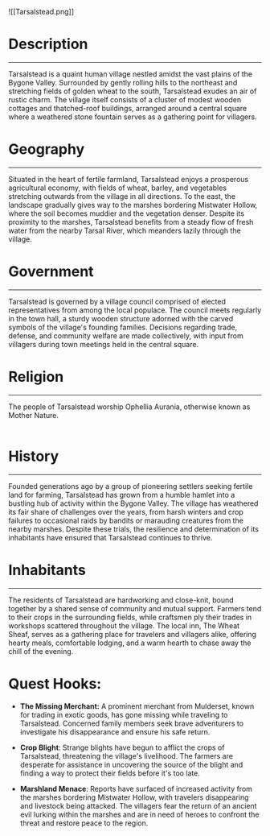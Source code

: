 ![[Tarsalstead.png]]
# Description
***
Tarsalstead is a quaint human village nestled amidst the vast plains of the Bygone Valley. Surrounded by gently rolling hills to the northeast and stretching fields of golden wheat to the south, Tarsalstead exudes an air of rustic charm. The village itself consists of a cluster of modest wooden cottages and thatched-roof buildings, arranged around a central square where a weathered stone fountain serves as a gathering point for villagers.

# Geography
***
Situated in the heart of fertile farmland, Tarsalstead enjoys a prosperous agricultural economy, with fields of wheat, barley, and vegetables stretching outwards from the village in all directions. To the east, the landscape gradually gives way to the marshes bordering Mistwater Hollow, where the soil becomes muddier and the vegetation denser. Despite its proximity to the marshes, Tarsalstead benefits from a steady flow of fresh water from the nearby Tarsal River, which meanders lazily through the village.

# Government
***
Tarsalstead is governed by a village council comprised of elected representatives from among the local populace. The council meets regularly in the town hall, a sturdy wooden structure adorned with the carved symbols of the village's founding families. Decisions regarding trade, defense, and community welfare are made collectively, with input from villagers during town meetings held in the central square.

  
# Religion
***
The people of Tarsalstead worship Ophellia Aurania, otherwise known as Mother Nature.  
 

# History
***
Founded generations ago by a group of pioneering settlers seeking fertile land for farming, Tarsalstead has grown from a humble hamlet into a bustling hub of activity within the Bygone Valley. The village has weathered its fair share of challenges over the years, from harsh winters and crop failures to occasional raids by bandits or marauding creatures from the nearby marshes. Despite these trials, the resilience and determination of its inhabitants have ensured that Tarsalstead continues to thrive.

# Inhabitants
***
The residents of Tarsalstead are hardworking and close-knit, bound together by a shared sense of community and mutual support. Farmers tend to their crops in the surrounding fields, while craftsmen ply their trades in workshops scattered throughout the village. The local inn, The Wheat Sheaf, serves as a gathering place for travelers and villagers alike, offering hearty meals, comfortable lodging, and a warm hearth to chase away the chill of the evening.

# Quest Hooks:

- **The Missing Merchant:** A prominent merchant from Mulderset, known for trading in exotic goods, has gone missing while traveling to Tarsalstead. Concerned family members seek brave adventurers to investigate his disappearance and ensure his safe return.

- **Crop Blight**: Strange blights have begun to afflict the crops of Tarsalstead, threatening the village's livelihood. The farmers are desperate for assistance in uncovering the source of the blight and finding a way to protect their fields before it's too late.

- **Marshland Menace**: Reports have surfaced of increased activity from the marshes bordering Mistwater Hollow, with travelers disappearing and livestock being attacked. The villagers fear the return of an ancient evil lurking within the marshes and are in need of heroes to confront the threat and restore peace to the region.